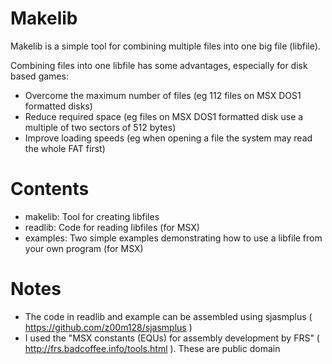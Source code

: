 # Makelib
Makelib is a simple tool for combining multiple files into one big file (libfile).

Combining files into one libfile has some advantages, especially for disk based games:
- Overcome the maximum number of files (eg 112 files on MSX DOS1 formatted disks)
- Reduce required space (eg files on MSX DOS1 formatted disk use a multiple of two sectors of 512 bytes)
- Improve loading speeds (eg when opening a file the system may read the whole FAT first)

# Contents
- makelib: Tool for creating libfiles
- readlib: Code for reading libfiles (for MSX)
- examples: Two simple examples demonstrating how to use a libfile from your own program (for MSX)


# Notes
- The code in readlib and example can be assembled using sjasmplus ( https://github.com/z00m128/sjasmplus )
- I used the "MSX constants (EQUs) for assembly development by FRS" ( http://frs.badcoffee.info/tools.html ). These are public domain
